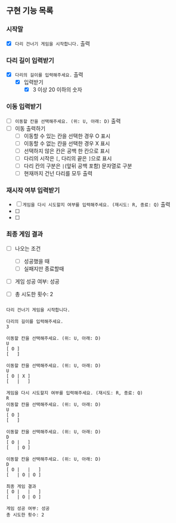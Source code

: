 ## 구현 기능 목록

### 시작말 
- [x] `다리 건너기 게임을 시작합니다.` 출력


### 다리 길이 입력받기
- [x] `다리의 길이를 입력해주세요.` 출력
  - [x] 입력받기
    - [x] 3 이상 20 이하의 숫자  

### 이동 입력받기
- [ ] `이동할 칸을 선택해주세요. (위: U, 아래: D)` 출력
- [ ] 이동 출력하기
  - [ ] 이동할 수 있는 칸을 선택한 경우 O 표시
  - [ ] 이동할 수 없는 칸을 선택한 경우 X 표시
  - [ ] 선택하지 않은 칸은 공백 한 칸으로 표시
  - [ ] 다리의 시작은 `[`, 다리의 끝은 `]`으로 표시
  - [ ] 다리 칸의 구분은 ` | `(앞뒤 공백 포함) 문자열로 구분
  - [ ] 현재까지 건넌 다리를 모두 출력

### 재시작 여부 입력받기
- [ ] `게임을 다시 시도할지 여부를 입력해주세요. (재시도: R, 종료: Q)` 출력
- [ ] 
- [ ] 

### 최종 게임 결과
- [ ] 나오는 조건
  - [ ] 성공했을 때
  - [ ] 실패지만 종료할때
- [ ] 게임 성공 여부: 성공
- [ ] 총 시도한 횟수: 2


### 

```
다리 건너기 게임을 시작합니다.

다리의 길이를 입력해주세요.
3

이동할 칸을 선택해주세요. (위: U, 아래: D)
U
[ O ]
[   ]

이동할 칸을 선택해주세요. (위: U, 아래: D)
U
[ O | X ]
[   |   ]

게임을 다시 시도할지 여부를 입력해주세요. (재시도: R, 종료: Q)
R
이동할 칸을 선택해주세요. (위: U, 아래: D)
U
[ O ]
[   ]

이동할 칸을 선택해주세요. (위: U, 아래: D)
D
[ O |   ]
[   | O ]

이동할 칸을 선택해주세요. (위: U, 아래: D)
D
[ O |   |   ]
[   | O | O ]

최종 게임 결과
[ O |   |   ]
[   | O | O ]

게임 성공 여부: 성공
총 시도한 횟수: 2
```
